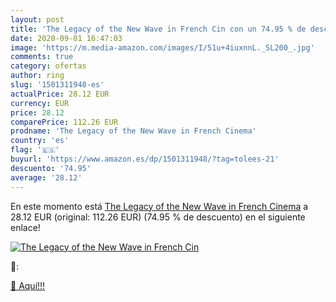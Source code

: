 ```yaml
---
layout: post
title: 'The Legacy of the New Wave in French Cin con un 74.95 % de descuento'
date: 2020-09-01 16:47:03
image: 'https://m.media-amazon.com/images/I/51u+4iuxnnL._SL200_.jpg'
comments: true
category: ofertas
author: ring
slug: '1501311948-es'
actualPrice: 28.12 EUR
currency: EUR
price: 28.12
comparePrice: 112.26 EUR
prodname: 'The Legacy of the New Wave in French Cinema'
country: 'es'
flag: '🇪🇸'
buyurl: 'https://www.amazon.es/dp/1501311948/?tag=tolees-21'
descuento: '74.95'
average: '28.12'
---
```


En este momento está [The Legacy of the New Wave in French Cinema](https://www.amazon.es/dp/1501311948/?tag=tolees-21) a 28.12 EUR (original: 112.26 EUR) (74.95 %  de descuento) en el siguiente enlace!

[![The Legacy of the New Wave in French Cin](https://m.media-amazon.com/images/I/51u+4iuxnnL._SL200_.jpg)](https://www.amazon.es/dp/1501311948/?tag=tolees-21)

🔎:


[🛒 Aquí!!!](https://www.amazon.es/dp/1501311948/?tag=tolees-21)
